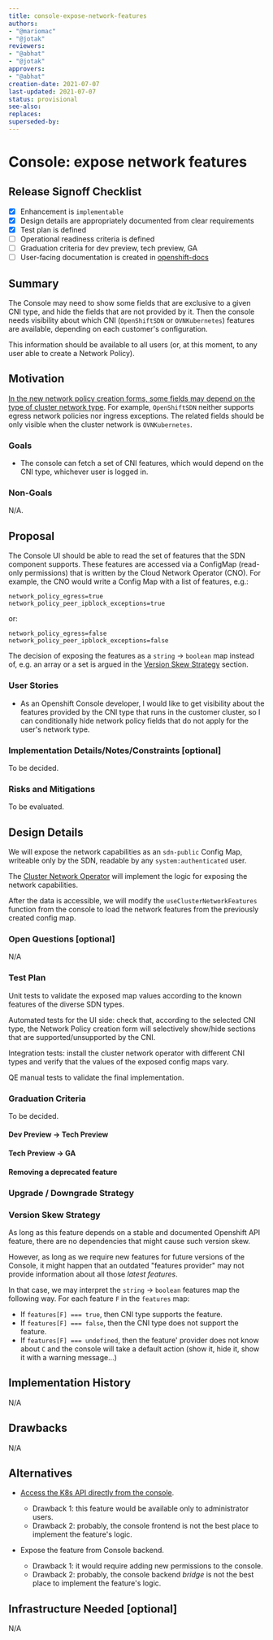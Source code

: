 ```yaml
---
title: console-expose-network-features
authors:
- "@mariomac"
- "@jotak"
reviewers:
- "@abhat"
- "@jotak"
approvers:
- "@abhat"
creation-date: 2021-07-07
last-updated: 2021-07-07
status: provisional
see-also:
replaces:
superseded-by:
---
```


# Console: expose network features

## Release Signoff Checklist

- [X] Enhancement is `implementable`
- [X] Design details are appropriately documented from clear requirements
- [X] Test plan is defined
- [ ] Operational readiness criteria is defined
- [ ] Graduation criteria for dev preview, tech preview, GA
- [ ] User-facing documentation is created in [openshift-docs](https://github.com/openshift/openshift-docs/)

## Summary

The Console may need to show some fields that are exclusive to a given CNI type, and hide the fields that are not
provided by it. Then the console needs visibility about which CNI (`OpenShiftSDN` or `OVNKubernetes`) features
are available, depending on each customer's configuration.

This information should be available to all users (or, at this moment, to any user able to create
a Network Policy).

## Motivation

[In the new network policy creation forms, some fields may depend on the type
of cluster network type](https://issues.redhat.com/browse/NETOBSERV-16).
For example, `OpenShiftSDN` neither supports egress
network policies nor ingress exceptions. The related fields should be only visible
when the cluster network is `OVNKubernetes`.

### Goals

* The console can fetch a set of CNI features, which would depend on the CNI type, whichever user
  is logged in.

### Non-Goals

N/A.

## Proposal

The Console UI should be able to read the set of features that the SDN component supports. These
features are accessed via a ConfigMap (read-only permissions) that is written by the Cloud Network
Operator (CNO). For example, the CNO would write a Config Map with a list of features, e.g.:

```properties
network_policy_egress=true
network_policy_peer_ipblock_exceptions=true
```

or:

```properties
network_policy_egress=false
network_policy_peer_ipblock_exceptions=false
```

The decision of exposing the features as a `string` -> `boolean` map instead of, e.g. an array or
a set is argued in the [Version Skew Strategy](#version-skew-strategy) section.

### User Stories

* As an Openshift Console developer, I would like to get visibility about the features provided
  by the CNI type that runs in the customer cluster, so I can conditionally hide network policy fields
  that do not apply for the user's network type.
  
### Implementation Details/Notes/Constraints [optional]

To be decided.

### Risks and Mitigations

To be evaluated.

## Design Details

We will expose the network capabilities as an `sdn-public` Config Map, writeable only by the SDN,
readable by any `system:authenticated` user.

The [Cluster Network Operator](https://github.com/openshift/cluster-network-operator) will implement
the logic for exposing the network capabilities.

After the data is accessible, we will modify the `useClusterNetworkFeatures` function
from the console to load the network features from the previously created config map.

### Open Questions [optional]

N/A

### Test Plan

Unit tests to validate the exposed map values according to the known features of the diverse
SDN types.

Automated tests for the UI side: check that, according to the selected CNI type, the Network Policy
creation form will selectively show/hide sections that are supported/unsupported by the CNI.

Integration tests: install the cluster network operator with different CNI types and verify
that the values of the exposed config maps vary.

QE manual tests to validate the final implementation.

### Graduation Criteria

To be decided.

#### Dev Preview -> Tech Preview

#### Tech Preview -> GA

#### Removing a deprecated feature

### Upgrade / Downgrade Strategy

### Version Skew Strategy

As long as this feature depends on a stable and documented Openshift API feature,
there are no dependencies that might cause such version skew.

However, as long as we require new features for future versions of the Console,
it might happen that an outdated "features provider" may not provide information about
all those _latest features_.

In that case, we may interpret the `string` -> `boolean` features map the following
way. For each feature `F` in the `features` map:

* If `features[F] === true`, then CNI type supports the feature.
* If `features[F] === false`, then the CNI type does not support the feature.
* If `features[F] === undefined`, then the feature' provider does not know
  about `C` and the console will take a default action (show it, hide it, show it with a warning message...)

## Implementation History

N/A

## Drawbacks

N/A

## Alternatives

* [Access the K8s API directly from the console](https://github.com/mariomac/console/pull/1).
  - Drawback 1: this feature would be available only to administrator users.
  - Drawback 2: probably, the console frontend is not the best place to implement the feature's logic.
  
* Expose the feature from Console backend.
  - Drawback 1: it would require adding new permissions to the console.
  - Drawback 2: probably, the console backend _bridge_ is not the best place to implement the feature's logic.

## Infrastructure Needed [optional]

N/A
